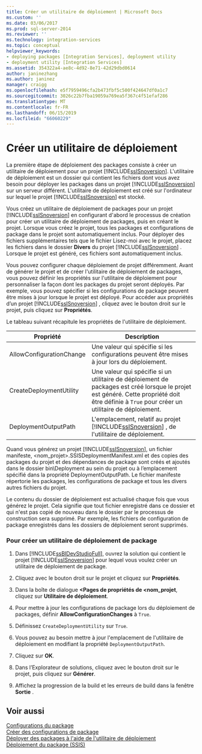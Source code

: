```yaml
---
title: Créer un utilitaire de déploiement | Microsoft Docs
ms.custom: ''
ms.date: 03/06/2017
ms.prod: sql-server-2014
ms.reviewer: ''
ms.technology: integration-services
ms.topic: conceptual
helpviewer_keywords:
- deploying packages [Integration Services], deployment utility
- deployment utility [Integration Services]
ms.assetid: 354322a4-ae8c-4d92-8e71-42d29dbd0614
author: janinezhang
ms.author: janinez
manager: craigg
ms.openlocfilehash: e5f7959496cfa2b473fbf5c500f424647df0a1c7
ms.sourcegitcommit: 3026c22b7fba19059a769ea5f367c4f51efaf286
ms.translationtype: MT
ms.contentlocale: fr-FR
ms.lasthandoff: 06/15/2019
ms.locfileid: "66060229"
---
```

# <a name="create-a-deployment-utility"></a>Créer un utilitaire de déploiement
  La première étape de déploiement des packages consiste à créer un utilitaire de déploiement pour un projet [!INCLUDE[ssISnoversion](../includes/ssisnoversion-md.md)]. L'utilitaire de déploiement est un dossier qui contient les fichiers dont vous avez besoin pour déployer les packages dans un projet [!INCLUDE[ssISnoversion](../includes/ssisnoversion-md.md)] sur un serveur différent. L'utilitaire de déploiement est créé sur l'ordinateur sur lequel le projet [!INCLUDE[ssISnoversion](../includes/ssisnoversion-md.md)] est stocké.  
  
 Vous créez un utilitaire de déploiement de packages pour un projet [!INCLUDE[ssISnoversion](../includes/ssisnoversion-md.md)] en configurant d'abord le processus de création pour créer un utilitaire de déploiement de packages, puis en créant le projet. Lorsque vous créez le projet, tous les packages et configurations de package dans le projet sont automatiquement inclus. Pour déployer des fichiers supplémentaires tels que le fichier Lisez-moi avec le projet, placez les fichiers dans le dossier **Divers** du projet [!INCLUDE[ssISnoversion](../includes/ssisnoversion-md.md)] . Lorsque le projet est généré, ces fichiers sont automatiquement inclus.  
  
 Vous pouvez configurer chaque déploiement de projet différemment. Avant de générer le projet et de créer l'utilitaire de déploiement de packages, vous pouvez définir les propriétés sur l'utilitaire de déploiement pour personnaliser la façon dont les packages du projet seront déployés. Par exemple, vous pouvez spécifier si les configurations de package peuvent être mises à jour lorsque le projet est déployé. Pour accéder aux propriétés d’un projet [!INCLUDE[ssISnoversion](../includes/ssisnoversion-md.md)] , cliquez avec le bouton droit sur le projet, puis cliquez sur **Propriétés**.  
  
 Le tableau suivant récapitule les propriétés de l'utilitaire de déploiement.  
  
|Propriété|Description|  
|--------------|-----------------|  
|AllowConfigurationChange|Une valeur qui spécifie si les configurations peuvent être mises à jour lors du déploiement.|  
|CreateDeploymentUtility|Une valeur qui spécifie si un utilitaire de déploiement de packages est créé lorsque le projet est généré. Cette propriété doit être définie à `True` pour créer un utilitaire de déploiement.|  
|DeploymentOutputPath|L'emplacement, relatif au projet [!INCLUDE[ssISnoversion](../includes/ssisnoversion-md.md)] , de l'utilitaire de déploiement.|  
  
 Quand vous générez un projet [!INCLUDE[ssISnoversion](../includes/ssisnoversion-md.md)], un fichier manifeste, \<nom_projet>.SSISDeploymentManifest.xml et des copies des packages du projet et des dépendances de package sont créés et ajoutés dans le dossier bin\Deployment au sein du projet ou à l’emplacement spécifié dans la propriété DeploymentOutputPath. Le fichier manifeste répertorie les packages, les configurations de package et tous les divers autres fichiers du projet.  
  
 Le contenu du dossier de déploiement est actualisé chaque fois que vous générez le projet. Cela signifie que tout fichier enregistré dans ce dossier et qui n'est pas copié de nouveau dans le dossier par le processus de construction sera supprimé. Par exemple, les fichiers de configuration de package enregistrés dans les dossiers de déploiement seront supprimés.  
  
### <a name="to-create-a-package-deployment-utility"></a>Pour créer un utilitaire de déploiement de package  
  
1.  Dans [!INCLUDE[ssBIDevStudioFull](../includes/ssbidevstudiofull-md.md)], ouvrez la solution qui contient le projet [!INCLUDE[ssISnoversion](../includes/ssisnoversion-md.md)] pour lequel vous voulez créer un utilitaire de déploiement de package.  
  
2.  Cliquez avec le bouton droit sur le projet et cliquez sur **Propriétés**.  
  
3.  Dans la boîte de dialogue **\<Pages de propriétés de <nom_projet**, cliquez sur **Utilitaire de déploiement**.  
  
4.  Pour mettre à jour les configurations de package lors du déploiement de packages, définir **AllowConfigurationChanges** à `True`.  
  
5.  Définissez `CreateDeploymentUtility` sur `True`.  
  
6.  Vous pouvez au besoin mettre à jour l'emplacement de l'utilitaire de déploiement en modifiant la propriété `DeploymentOutputPath`.  
  
7.  Cliquez sur **OK**.  
  
8.  Dans l’Explorateur de solutions, cliquez avec le bouton droit sur le projet, puis cliquez sur **Générer**.  
  
9. Affichez la progression de la build et les erreurs de build dans la fenêtre **Sortie** .  
  
## <a name="see-also"></a>Voir aussi  
 [Configurations du package](../../2014/integration-services/package-configurations.md)   
 [Créer des configurations de package](../../2014/integration-services/create-package-configurations.md)   
 [Déployer des packages à l'aide de l'utilitaire de déploiement](../../2014/integration-services/deploy-packages-by-using-the-deployment-utility.md)   
 [Déploiement du package &#40;SSIS&#41;](packages/legacy-package-deployment-ssis.md)  
  
  
